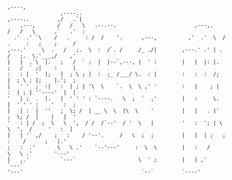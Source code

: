                                                                                              ,----, 
                     ,----..                                               ,----..         ,/   .`| 
        ,---,       /   /   \   .--.--.                         ,---,.    /   /   \      ,`   .'  : 
      .'  .' `\    /   .     : /  /    '.      ,---,          ,'  .'  \  /   .     :   ;    ;     / 
    ,---.'     \  .   /   ;.  \  :  /`. /     /_ ./|        ,---.' .' | .   /   ;.  \.'___,/    ,'  
    |   |  .`\  |.   ;   /  ` ;  |  |--`,---, |  ' :        |   |  |: |.   ;   /  ` ;|    :     |   
    :   : |  '  |;   |  ; \ ; |  :  ;_ /___/ \.  : |        :   :  :  /;   |  ; \ ; |;    |.';  ;   
    |   ' '  ;  :|   :  | ; | '\  \    `.  \  \ ,' '        :   |    ; |   :  | ; | '`----'  |  |   
    '   | ;  .  |.   |  ' ' ' : `----.   \  ;  `  ,'        |   :     \.   |  ' ' ' :    '   :  ;   
    |   | :  |  ''   ;  \; /  | __ \  \  |\  \    '         |   |   . |'   ;  \; /  |    |   |  '   
    '   : | /  ;  \   \  ',  / /  /`--'  / '  \   |         '   :  '; | \   \  ',  /     '   :  |   
    |   | '` ,/    ;   :    / '--'.     /   \  ;  ;         |   |  | ;   ;   :    /      ;   |.'    
    ;   :  .'       \   \ .'    `--'---'     :  \  \        |   :   /     \   \ .'       '---'      
    |   ,.'          `---`                    \  ' ;        |   | ,'       `---`                    
    '---'                                      `--`         `----'